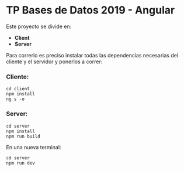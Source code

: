 # TP Bases de Datos 2019 - Angular

Este proyecto se divide en:
- **Client**
- **Server**

Para correrlo es preciso instalar todas las dependencias necesarias del cliente y el servidor y ponerlos a correr:
### Cliente:

```
cd client
npm install
ng s -o
```

### Server:
```
cd server
npm install
npm run build
```
En una nueva terminal:
```
cd server
npm run dev
```
